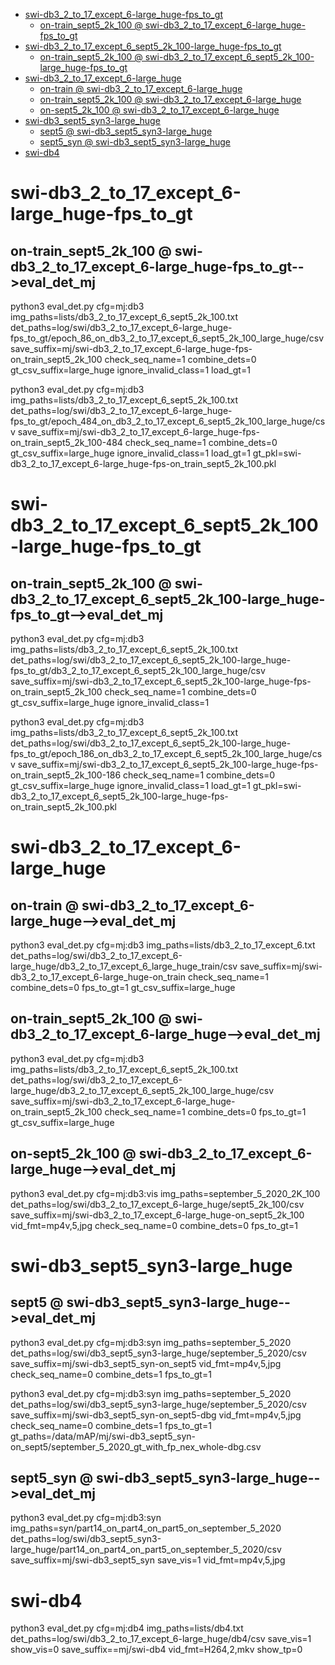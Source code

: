 <!-- MarkdownTOC -->

- [swi-db3_2_to_17_except_6-large_huge-fps_to_gt](#swi_db3_2_to_17_except_6_large_huge_fps_to_gt_)
    - [on-train_sept5_2k_100       @ swi-db3_2_to_17_except_6-large_huge-fps_to_gt](#on_train_sept5_2k_100___swi_db3_2_to_17_except_6_large_huge_fps_to_g_t_)
- [swi-db3_2_to_17_except_6_sept5_2k_100-large_huge-fps_to_gt](#swi_db3_2_to_17_except_6_sept5_2k_100_large_huge_fps_to_g_t_)
    - [on-train_sept5_2k_100       @ swi-db3_2_to_17_except_6_sept5_2k_100-large_huge-fps_to_gt](#on_train_sept5_2k_100___swi_db3_2_to_17_except_6_sept5_2k_100_large_huge_fps_to_gt_)
- [swi-db3_2_to_17_except_6-large_huge](#swi_db3_2_to_17_except_6_large_huge_)
    - [on-train       @ swi-db3_2_to_17_except_6-large_huge](#on_train___swi_db3_2_to_17_except_6_large_hug_e_)
    - [on-train_sept5_2k_100       @ swi-db3_2_to_17_except_6-large_huge](#on_train_sept5_2k_100___swi_db3_2_to_17_except_6_large_hug_e_)
    - [on-sept5_2k_100       @ swi-db3_2_to_17_except_6-large_huge](#on_sept5_2k_100___swi_db3_2_to_17_except_6_large_hug_e_)
- [swi-db3_sept5_syn3-large_huge](#swi_db3_sept5_syn3_large_huge_)
    - [sept5       @ swi-db3_sept5_syn3-large_huge](#sept5___swi_db3_sept5_syn3_large_hug_e_)
    - [sept5_syn       @ swi-db3_sept5_syn3-large_huge](#sept5_syn___swi_db3_sept5_syn3_large_hug_e_)
- [swi-db4](#swi_db4_)

<!-- /MarkdownTOC -->

<a id="swi_db3_2_to_17_except_6_large_huge_fps_to_gt_"></a>
# swi-db3_2_to_17_except_6-large_huge-fps_to_gt  
<a id="on_train_sept5_2k_100___swi_db3_2_to_17_except_6_large_huge_fps_to_g_t_"></a>
## on-train_sept5_2k_100       @ swi-db3_2_to_17_except_6-large_huge-fps_to_gt-->eval_det_mj
python3 eval_det.py cfg=mj:db3 img_paths=lists/db3_2_to_17_except_6_sept5_2k_100.txt det_paths=log/swi/db3_2_to_17_except_6-large_huge-fps_to_gt/epoch_86_on_db3_2_to_17_except_6_sept5_2k_100_large_huge/csv  save_suffix=mj/swi-db3_2_to_17_except_6-large_huge-fps-on_train_sept5_2k_100 check_seq_name=1 combine_dets=0 gt_csv_suffix=large_huge ignore_invalid_class=1 load_gt=1

python3 eval_det.py cfg=mj:db3 img_paths=lists/db3_2_to_17_except_6_sept5_2k_100.txt det_paths=log/swi/db3_2_to_17_except_6-large_huge-fps_to_gt/epoch_484_on_db3_2_to_17_except_6_sept5_2k_100_large_huge/csv  save_suffix=mj/swi-db3_2_to_17_except_6-large_huge-fps-on_train_sept5_2k_100-484 check_seq_name=1 combine_dets=0 gt_csv_suffix=large_huge ignore_invalid_class=1 load_gt=1 gt_pkl=swi-db3_2_to_17_except_6-large_huge-fps-on_train_sept5_2k_100.pkl

<a id="swi_db3_2_to_17_except_6_sept5_2k_100_large_huge_fps_to_g_t_"></a>
# swi-db3_2_to_17_except_6_sept5_2k_100-large_huge-fps_to_gt  
<a id="on_train_sept5_2k_100___swi_db3_2_to_17_except_6_sept5_2k_100_large_huge_fps_to_gt_"></a>
## on-train_sept5_2k_100       @ swi-db3_2_to_17_except_6_sept5_2k_100-large_huge-fps_to_gt-->eval_det_mj
python3 eval_det.py cfg=mj:db3 img_paths=lists/db3_2_to_17_except_6_sept5_2k_100.txt det_paths=log/swi/db3_2_to_17_except_6_sept5_2k_100-large_huge-fps_to_gt/db3_2_to_17_except_6_sept5_2k_100_large_huge/csv  save_suffix=mj/swi-db3_2_to_17_except_6_sept5_2k_100-large_huge-fps-on_train_sept5_2k_100 check_seq_name=1 combine_dets=0 gt_csv_suffix=large_huge ignore_invalid_class=1

python3 eval_det.py cfg=mj:db3 img_paths=lists/db3_2_to_17_except_6_sept5_2k_100.txt det_paths=log/swi/db3_2_to_17_except_6_sept5_2k_100-large_huge-fps_to_gt/epoch_186_on_db3_2_to_17_except_6_sept5_2k_100_large_huge/csv  save_suffix=mj/swi-db3_2_to_17_except_6_sept5_2k_100-large_huge-fps-on_train_sept5_2k_100-186 check_seq_name=1 combine_dets=0 gt_csv_suffix=large_huge ignore_invalid_class=1 load_gt=1 gt_pkl=swi-db3_2_to_17_except_6_sept5_2k_100-large_huge-fps-on_train_sept5_2k_100.pkl

<a id="swi_db3_2_to_17_except_6_large_huge_"></a>
# swi-db3_2_to_17_except_6-large_huge 
<a id="on_train___swi_db3_2_to_17_except_6_large_hug_e_"></a>
## on-train       @ swi-db3_2_to_17_except_6-large_huge-->eval_det_mj
python3 eval_det.py cfg=mj:db3 img_paths=lists/db3_2_to_17_except_6.txt det_paths=log/swi/db3_2_to_17_except_6-large_huge/db3_2_to_17_except_6_large_huge_train/csv  save_suffix=mj/swi-db3_2_to_17_except_6-large_huge-on_train check_seq_name=1 combine_dets=0 fps_to_gt=1 gt_csv_suffix=large_huge

<a id="on_train_sept5_2k_100___swi_db3_2_to_17_except_6_large_hug_e_"></a>
## on-train_sept5_2k_100       @ swi-db3_2_to_17_except_6-large_huge-->eval_det_mj
python3 eval_det.py cfg=mj:db3 img_paths=lists/db3_2_to_17_except_6_sept5_2k_100.txt det_paths=log/swi/db3_2_to_17_except_6-large_huge/db3_2_to_17_except_6_sept5_2k_100_large_huge/csv  save_suffix=mj/swi-db3_2_to_17_except_6-large_huge-on_train_sept5_2k_100 check_seq_name=1 combine_dets=0 fps_to_gt=1 gt_csv_suffix=large_huge

<a id="on_sept5_2k_100___swi_db3_2_to_17_except_6_large_hug_e_"></a>
## on-sept5_2k_100       @ swi-db3_2_to_17_except_6-large_huge-->eval_det_mj
python3 eval_det.py cfg=mj:db3:vis img_paths=september_5_2020_2K_100 det_paths=log/swi/db3_2_to_17_except_6-large_huge/sept5_2k_100/csv  save_suffix=mj/swi-db3_2_to_17_except_6-large_huge-on_sept5_2k_100 vid_fmt=mp4v,5,jpg check_seq_name=0 combine_dets=0 fps_to_gt=1

<a id="swi_db3_sept5_syn3_large_huge_"></a>
# swi-db3_sept5_syn3-large_huge 
<a id="sept5___swi_db3_sept5_syn3_large_hug_e_"></a>
## sept5       @ swi-db3_sept5_syn3-large_huge-->eval_det_mj
python3 eval_det.py cfg=mj:db3:syn img_paths=september_5_2020 det_paths=log/swi/db3_sept5_syn3-large_huge/september_5_2020/csv  save_suffix=mj/swi-db3_sept5_syn-on_sept5 vid_fmt=mp4v,5,jpg  check_seq_name=0 combine_dets=1 fps_to_gt=1

python3 eval_det.py cfg=mj:db3:syn img_paths=september_5_2020 det_paths=log/swi/db3_sept5_syn3-large_huge/september_5_2020/csv  save_suffix=mj/swi-db3_sept5_syn-on_sept5-dbg vid_fmt=mp4v,5,jpg  check_seq_name=0 combine_dets=1 fps_to_gt=1 gt_paths=/data/mAP/mj/swi-db3_sept5_syn-on_sept5/september_5_2020_gt_with_fp_nex_whole-dbg.csv

<a id="sept5_syn___swi_db3_sept5_syn3_large_hug_e_"></a>
## sept5_syn       @ swi-db3_sept5_syn3-large_huge-->eval_det_mj
python3 eval_det.py cfg=mj:db3:syn img_paths=syn/part14_on_part4_on_part5_on_september_5_2020 det_paths=log/swi/db3_sept5_syn3-large_huge/part14_on_part4_on_part5_on_september_5_2020/csv save_suffix=mj/swi-db3_sept5_syn  save_vis=1 vid_fmt=mp4v,5,jpg


<a id="swi_db4_"></a>
# swi-db4 
python3 eval_det.py cfg=mj:db4 img_paths=lists/db4.txt det_paths=log/swi/db3_2_to_17_except_6-large_huge/db4/csv save_vis=1 show_vis=0  save_suffix==mj/swi-db4 vid_fmt=H264,2,mkv show_tp=0


